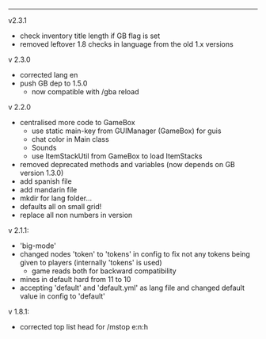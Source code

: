 


--------------------------------------------------------------------------
v2.3.1
- check inventory title length if GB flag is set
- removed leftover 1.8 checks in language from the old 1.x versions


v 2.3.0
- corrected lang en
- push GB dep to 1.5.0
  - now compatible with /gba reload


v 2.2.0
- centralised more code to GameBox
  - use static main-key from GUIManager (GameBox) for guis
  - chat color in Main class
  - Sounds
  - use ItemStackUtil from GameBox to load ItemStacks
- removed deprecated methods and variables (now depends on GB version 1.3.0)
- add spanish file
- add mandarin file
- mkdir for lang folder...
- defaults all on small grid!
- replace all non numbers in version

v 2.1.1:
- 'big-mode'
- changed nodes 'token' to 'tokens' in config to fix not any tokens being given to players (internally 'tokens' is used)
  - game reads both for backward compatibility
- mines in default hard from 11 to 10
- accepting 'default' and 'default.yml' as lang file and changed default value in config to 'default'

v 1.8.1:
- corrected top list head for /mstop e:n:h